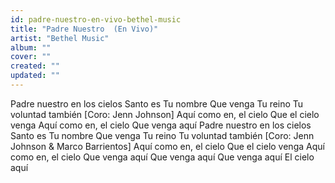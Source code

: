 ```yaml
---
id: padre-nuestro-en-vivo-bethel-music
title: "Padre Nuestro  (En Vivo)"
artist: "Bethel Music"
album: ""
cover: ""
created: ""
updated: ""
---
```


Padre nuestro en los cielos
Santo es Tu nombre
Que venga Tu reino
Tu voluntad también
[Coro: Jenn Johnson]
Aquí como en, el cielo
Que el cielo venga
Aquí como en, el cielo
Que venga aquí
Padre nuestro en los cielos
Santo es Tu nombre
Que venga Tu reino
Tu voluntad también
[Coro: Jenn Johnson & Marco Barrientos]
Aquí como en, el cielo
Que el cielo venga
Aquí como en, el cielo
Que venga aquí
Que venga aquí
Que venga aquí
El cielo aquí
